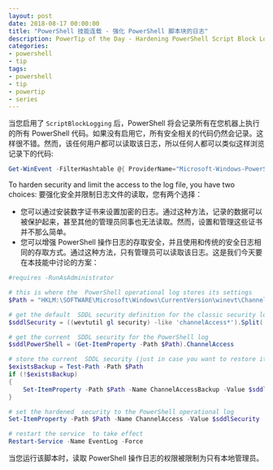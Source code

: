 ```yaml
---
layout: post
date: 2018-08-17 00:00:00
title: "PowerShell 技能连载 - 强化 PowerShell 脚本块的日志"
description: PowerTip of the Day - Hardening PowerShell Script Block Logging Log
categories:
- powershell
- tip
tags:
- powershell
- tip
- powertip
- series
---
```

当您启用了 `ScriptBlockLogging` 后，PowerShell 将会记录所有在您机器上执行的所有 PowerShell 代码。如果没有启用它，所有安全相关的代码仍然会记录。这样很不错。然而，该任何用户都可以读取该日志，所以任何人都可以类似这样浏览记录下的代码:

```powershell
Get-WinEvent -FilterHashtable @{ ProviderName="Microsoft-Windows-PowerShell";  Id = 4104 }
```

To harden security and limit the access to the log file, you have two choices:
要强化安全并限制日志文件的读取，您有两个选择：

* 您可以通过安装数字证书来设置加密的日志。通过这种方法，记录的数据可以被保护起来，甚至其他的管理员同事也无法读取。然而，设置和管理这些证书并不那么简单。
* 您可以增强 PowerShell 操作日志的存取安全，并且使用和传统的安全日志相同的存取方式。通过这种方法，只有管理员可以读取该日志。这是我们今天要在本技能中讨论的方案：

```powershell
#requires -RunAsAdministrator

# this is where the  PowerShell operational log stores its settings
$Path = "HKLM:\SOFTWARE\Microsoft\Windows\CurrentVersion\winevt\Channels\Microsoft-Windows-PowerShell/Operational"

# get the default  SDDL security definition for the classic security log
$sddlSecurity = ((wevtutil gl security) -like 'channelAccess*').Split(' ')[-1]

# get the current  SDDL security for the PowerShell log
$sddlPowerShell = (Get-ItemProperty -Path $Path).ChannelAccess

# store the current  SDDL security (just in case you want to restore it later)
$existsBackup = Test-Path -Path $Path
if (!$existsBackup)
{
    Set-ItemProperty -Path $Path -Name ChannelAccessBackup -Value $sddlPowerShell
}

# set the hardened  security to the PowerShell operational log
Set-ItemProperty -Path $Path -Name ChannelAccess -Value $sddlSecurity

# restart the service  to take effect
Restart-Service -Name EventLog -Force
```

当您运行该脚本时，读取 PowerShell 操作日志的权限被限制为只有本地管理员。

<!--本文国际来源：[Hardening PowerShell Script Block Logging Log](http://community.idera.com/powershell/powertips/b/tips/posts/hardening-powershell-script-block-logging-log)-->
